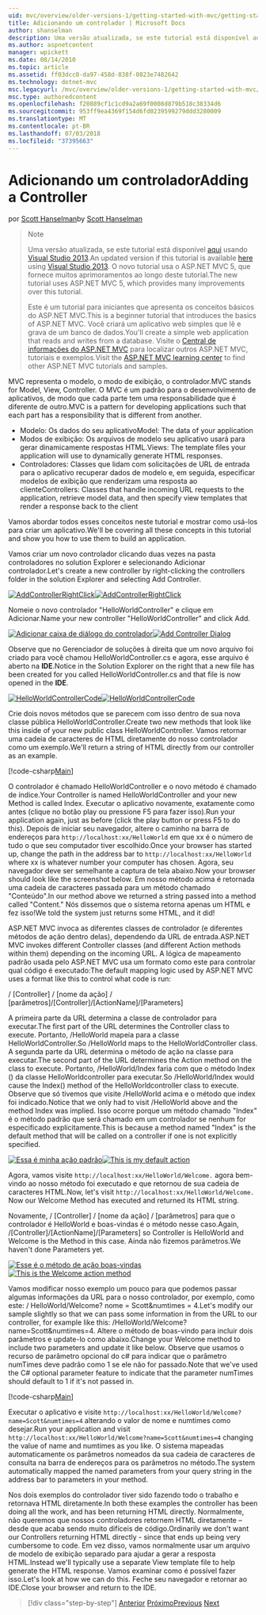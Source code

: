 ```yaml
---
uid: mvc/overview/older-versions-1/getting-started-with-mvc/getting-started-with-mvc-part2
title: Adicionando um controlador | Microsoft Docs
author: shanselman
description: Uma versão atualizada, se este tutorial está disponível aqui usando o Visual Studio 2013. O novo tutorial usa o ASP.NET MVC 5, que fornece muitos aprimoramentos em t...
ms.author: aspnetcontent
manager: wpickett
ms.date: 08/14/2010
ms.topic: article
ms.assetid: ff03dcc0-da97-458d-838f-0823e7482642
ms.technology: dotnet-mvc
msc.legacyurl: /mvc/overview/older-versions-1/getting-started-with-mvc/getting-started-with-mvc-part2
msc.type: authoredcontent
ms.openlocfilehash: f20889cf1c1cd9a2a69f0008d879b518c38334d6
ms.sourcegitcommit: 953ff9ea4369f154d6fd0239599279ddd3280009
ms.translationtype: MT
ms.contentlocale: pt-BR
ms.lasthandoff: 07/03/2018
ms.locfileid: "37395663"
---
```

<a name="adding-a-controller"></a><span data-ttu-id="ab331-104">Adicionando um controlador</span><span class="sxs-lookup"><span data-stu-id="ab331-104">Adding a Controller</span></span>
====================
<span data-ttu-id="ab331-105">por [Scott Hanselman](https://github.com/shanselman)</span><span class="sxs-lookup"><span data-stu-id="ab331-105">by [Scott Hanselman](https://github.com/shanselman)</span></span>

> > [!NOTE]
> > <span data-ttu-id="ab331-106">Uma versão atualizada, se este tutorial está disponível [aqui](../../getting-started/introduction/getting-started.md) usando [Visual Studio 2013](https://www.microsoft.com/visualstudio/eng/2013-downloads).</span><span class="sxs-lookup"><span data-stu-id="ab331-106">An updated version if this tutorial is available [here](../../getting-started/introduction/getting-started.md) using [Visual Studio 2013](https://www.microsoft.com/visualstudio/eng/2013-downloads).</span></span> <span data-ttu-id="ab331-107">O novo tutorial usa o ASP.NET MVC 5, que fornece muitos aprimoramentos ao longo deste tutorial.</span><span class="sxs-lookup"><span data-stu-id="ab331-107">The new tutorial uses ASP.NET MVC 5, which provides many improvements over this tutorial.</span></span>
> 
> 
> <span data-ttu-id="ab331-108">Este é um tutorial para iniciantes que apresenta os conceitos básicos do ASP.NET MVC.</span><span class="sxs-lookup"><span data-stu-id="ab331-108">This is a beginner tutorial that introduces the basics of ASP.NET MVC.</span></span> <span data-ttu-id="ab331-109">Você criará um aplicativo web simples que lê e grava de um banco de dados.</span><span class="sxs-lookup"><span data-stu-id="ab331-109">You'll create a simple web application that reads and writes from a database.</span></span> <span data-ttu-id="ab331-110">Visite o [Central de informações do ASP.NET MVC](../../../index.md) para localizar outros ASP.NET MVC, tutoriais e exemplos.</span><span class="sxs-lookup"><span data-stu-id="ab331-110">Visit the [ASP.NET MVC learning center](../../../index.md) to find other ASP.NET MVC tutorials and samples.</span></span>


<span data-ttu-id="ab331-111">MVC representa o modelo, o modo de exibição, o controlador.</span><span class="sxs-lookup"><span data-stu-id="ab331-111">MVC stands for Model, View, Controller.</span></span> <span data-ttu-id="ab331-112">O MVC é um padrão para o desenvolvimento de aplicativos, de modo que cada parte tem uma responsabilidade que é diferente de outro.</span><span class="sxs-lookup"><span data-stu-id="ab331-112">MVC is a pattern for developing applications such that each part has a responsibility that is different from another.</span></span>

- <span data-ttu-id="ab331-113">Modelo: Os dados do seu aplicativo</span><span class="sxs-lookup"><span data-stu-id="ab331-113">Model: The data of your application</span></span>
- <span data-ttu-id="ab331-114">Modos de exibição: Os arquivos de modelo seu aplicativo usará para gerar dinamicamente respostas HTML.</span><span class="sxs-lookup"><span data-stu-id="ab331-114">Views: The template files your application will use to dynamically generate HTML responses.</span></span>
- <span data-ttu-id="ab331-115">Controladores: Classes que lidam com solicitações de URL de entrada para o aplicativo recuperar dados de modelo e, em seguida, especificar modelos de exibição que renderizam uma resposta ao cliente</span><span class="sxs-lookup"><span data-stu-id="ab331-115">Controllers: Classes that handle incoming URL requests to the application, retrieve model data, and then specify view templates that render a response back to the client</span></span>

<span data-ttu-id="ab331-116">Vamos abordar todos esses conceitos neste tutorial e mostrar como usá-los para criar um aplicativo.</span><span class="sxs-lookup"><span data-stu-id="ab331-116">We'll be covering all these concepts in this tutorial and show you how to use them to build an application.</span></span>

<span data-ttu-id="ab331-117">Vamos criar um novo controlador clicando duas vezes na pasta controladores no solution Explorer e selecionando Adicionar controlador.</span><span class="sxs-lookup"><span data-stu-id="ab331-117">Let's create a new controller by right-clicking the controllers folder in the solution Explorer and selecting Add Controller.</span></span>

<span data-ttu-id="ab331-118">[![AddControllerRightClick](getting-started-with-mvc-part2/_static/image2.png)](getting-started-with-mvc-part2/_static/image1.png)</span><span class="sxs-lookup"><span data-stu-id="ab331-118">[![AddControllerRightClick](getting-started-with-mvc-part2/_static/image2.png)](getting-started-with-mvc-part2/_static/image1.png)</span></span>

<span data-ttu-id="ab331-119">Nomeie o novo controlador "HelloWorldController" e clique em Adicionar.</span><span class="sxs-lookup"><span data-stu-id="ab331-119">Name your new controller "HelloWorldController" and click Add.</span></span>

<span data-ttu-id="ab331-120">[![Adicionar caixa de diálogo do controlador](getting-started-with-mvc-part2/_static/image4.png)](getting-started-with-mvc-part2/_static/image3.png)</span><span class="sxs-lookup"><span data-stu-id="ab331-120">[![Add Controller Dialog](getting-started-with-mvc-part2/_static/image4.png)](getting-started-with-mvc-part2/_static/image3.png)</span></span>

<span data-ttu-id="ab331-121">Observe que no Gerenciador de soluções à direita que um novo arquivo foi criado para você chamou HelloWorldController.cs e agora, esse arquivo é aberto na **IDE**.</span><span class="sxs-lookup"><span data-stu-id="ab331-121">Notice in the Solution Explorer on the right that a new file has been created for you called HelloWorldController.cs and that file is now opened in the **IDE**.</span></span>

<span data-ttu-id="ab331-122">[![HelloWorldControllerCode](getting-started-with-mvc-part2/_static/image6.png)](getting-started-with-mvc-part2/_static/image5.png)</span><span class="sxs-lookup"><span data-stu-id="ab331-122">[![HelloWorldControllerCode](getting-started-with-mvc-part2/_static/image6.png)](getting-started-with-mvc-part2/_static/image5.png)</span></span>

<span data-ttu-id="ab331-123">Crie dois novos métodos que se parecem com isso dentro de sua nova classe pública HelloWorldController.</span><span class="sxs-lookup"><span data-stu-id="ab331-123">Create two new methods that look like this inside of your new public class HelloWorldController.</span></span> <span data-ttu-id="ab331-124">Vamos retornar uma cadeia de caracteres de HTML diretamente do nosso controlador como um exemplo.</span><span class="sxs-lookup"><span data-stu-id="ab331-124">We'll return a string of HTML directly from our controller as an example.</span></span>

[!code-csharp[Main](getting-started-with-mvc-part2/samples/sample1.cs)]

<span data-ttu-id="ab331-125">O controlador é chamado HelloWorldController e o novo método é chamado de índice.</span><span class="sxs-lookup"><span data-stu-id="ab331-125">Your Controller is named HelloWorldController and your new Method is called Index.</span></span> <span data-ttu-id="ab331-126">Executar o aplicativo novamente, exatamente como antes (clique no botão play ou pressione F5 para fazer isso).</span><span class="sxs-lookup"><span data-stu-id="ab331-126">Run your application again, just as before (click the play button or press F5 to do this).</span></span> <span data-ttu-id="ab331-127">Depois de iniciar seu navegador, altere o caminho na barra de endereços para `http://localhost:xx/HelloWorld` em que xx é o número de tudo o que seu computador tiver escolhido.</span><span class="sxs-lookup"><span data-stu-id="ab331-127">Once your browser has started up, change the path in the address bar to `http://localhost:xx/HelloWorld` where xx is whatever number your computer has chosen.</span></span> <span data-ttu-id="ab331-128">Agora, seu navegador deve ser semelhante a captura de tela abaixo.</span><span class="sxs-lookup"><span data-stu-id="ab331-128">Now your browser should look like the screenshot below.</span></span> <span data-ttu-id="ab331-129">Em nosso método acima é retornada uma cadeia de caracteres passada para um método chamado "Conteúdo".</span><span class="sxs-lookup"><span data-stu-id="ab331-129">In our method above we returned a string passed into a method called "Content."</span></span> <span data-ttu-id="ab331-130">Nós dissemos que o sistema retorna apenas um HTML e fez isso!</span><span class="sxs-lookup"><span data-stu-id="ab331-130">We told the system just returns some HTML, and it did!</span></span>

<span data-ttu-id="ab331-131">ASP.NET MVC invoca as diferentes classes de controlador (e diferentes métodos de ação dentro delas), dependendo da URL de entrada.</span><span class="sxs-lookup"><span data-stu-id="ab331-131">ASP.NET MVC invokes different Controller classes (and different Action methods within them) depending on the incoming URL.</span></span> <span data-ttu-id="ab331-132">A lógica de mapeamento padrão usada pelo ASP.NET MVC usa um formato como este para controlar qual código é executado:</span><span class="sxs-lookup"><span data-stu-id="ab331-132">The default mapping logic used by ASP.NET MVC uses a format like this to control what code is run:</span></span>

<span data-ttu-id="ab331-133">/ [Controller] / [nome da ação] / [parâmetros]</span><span class="sxs-lookup"><span data-stu-id="ab331-133">/[Controller]/[ActionName]/[Parameters]</span></span>

<span data-ttu-id="ab331-134">A primeira parte da URL determina a classe de controlador para executar.</span><span class="sxs-lookup"><span data-stu-id="ab331-134">The first part of the URL determines the Controller class to execute.</span></span> <span data-ttu-id="ab331-135">Portanto, /HelloWorld mapeia para a classe HelloWorldController.</span><span class="sxs-lookup"><span data-stu-id="ab331-135">So /HelloWorld maps to the HelloWorldController class.</span></span> <span data-ttu-id="ab331-136">A segunda parte da URL determina o método de ação na classe para executar.</span><span class="sxs-lookup"><span data-stu-id="ab331-136">The second part of the URL determines the Action method on the class to execute.</span></span> <span data-ttu-id="ab331-137">Portanto, /HelloWorld/Index faria com que o método Index () da classe HelloWorldcontroller para executar.</span><span class="sxs-lookup"><span data-stu-id="ab331-137">So /HelloWorld/Index would cause the Index() method of the HelloWorldcontroller class to execute.</span></span> <span data-ttu-id="ab331-138">Observe que só tivemos que visite /HelloWorld acima e o método que index foi indicado.</span><span class="sxs-lookup"><span data-stu-id="ab331-138">Notice that we only had to visit /HelloWorld above and the method Index was implied.</span></span> <span data-ttu-id="ab331-139">Isso ocorre porque um método chamado "Index" é o método padrão que será chamado em um controlador se nenhum for especificado explicitamente.</span><span class="sxs-lookup"><span data-stu-id="ab331-139">This is because a method named "Index" is the default method that will be called on a controller if one is not explicitly specified.</span></span>

<span data-ttu-id="ab331-140">[![Essa é minha ação padrão](getting-started-with-mvc-part2/_static/image8.png)](getting-started-with-mvc-part2/_static/image7.png)</span><span class="sxs-lookup"><span data-stu-id="ab331-140">[![This is my default action](getting-started-with-mvc-part2/_static/image8.png)](getting-started-with-mvc-part2/_static/image7.png)</span></span>

<span data-ttu-id="ab331-141">Agora, vamos visite `http://localhost:xx/HelloWorld/Welcome.` agora bem-vindo ao nosso método foi executado e que retornou de sua cadeia de caracteres HTML.</span><span class="sxs-lookup"><span data-stu-id="ab331-141">Now, let's visit `http://localhost:xx/HelloWorld/Welcome.` Now our Welcome Method has executed and returned its HTML string.</span></span>

<span data-ttu-id="ab331-142">Novamente, / [Controller] / [nome da ação] / [parâmetros] para que o controlador é HelloWorld e boas-vindas é o método nesse caso.</span><span class="sxs-lookup"><span data-stu-id="ab331-142">Again, /[Controller]/[ActionName]/[Parameters] so Controller is HelloWorld and Welcome is the Method in this case.</span></span> <span data-ttu-id="ab331-143">Ainda não fizemos parâmetros.</span><span class="sxs-lookup"><span data-stu-id="ab331-143">We haven't done Parameters yet.</span></span>

<span data-ttu-id="ab331-144">[![Esse é o método de ação boas-vindas](getting-started-with-mvc-part2/_static/image10.png)](getting-started-with-mvc-part2/_static/image9.png)</span><span class="sxs-lookup"><span data-stu-id="ab331-144">[![This is the Welcome action method](getting-started-with-mvc-part2/_static/image10.png)](getting-started-with-mvc-part2/_static/image9.png)</span></span>

<span data-ttu-id="ab331-145">Vamos modificar nosso exemplo um pouco para que podemos passar algumas informações da URL para o nosso controlador, por exemplo, como este: / HelloWorld/Welcome? nome = Scott&amp;numtimes = 4.</span><span class="sxs-lookup"><span data-stu-id="ab331-145">Let's modify our sample slightly so that we can pass some information in from the URL to our controller, for example like this: /HelloWorld/Welcome?name=Scott&amp;numtimes=4.</span></span> <span data-ttu-id="ab331-146">Altere o método de boas-vindo para incluir dois parâmetros e update-lo como abaixo.</span><span class="sxs-lookup"><span data-stu-id="ab331-146">Change your Welcome method to include two parameters and update it like below.</span></span> <span data-ttu-id="ab331-147">Observe que usamos o recurso de parâmetro opcional do c# para indicar que o parâmetro numTimes deve padrão como 1 se ele não for passado.</span><span class="sxs-lookup"><span data-stu-id="ab331-147">Note that we've used the C# optional parameter feature to indicate that the parameter numTimes should default to 1 if it's not passed in.</span></span>

[!code-csharp[Main](getting-started-with-mvc-part2/samples/sample2.cs)]

<span data-ttu-id="ab331-148">Executar o aplicativo e visite `http://localhost:xx/HelloWorld/Welcome?name=Scott&numtimes=4` alterando o valor de nome e numtimes como desejar.</span><span class="sxs-lookup"><span data-stu-id="ab331-148">Run your application and visit `http://localhost:xx/HelloWorld/Welcome?name=Scott&numtimes=4` changing the value of name and numtimes as you like.</span></span> <span data-ttu-id="ab331-149">O sistema mapeadas automaticamente os parâmetros nomeados da sua cadeia de caracteres de consulta na barra de endereços para os parâmetros no método.</span><span class="sxs-lookup"><span data-stu-id="ab331-149">The system automatically mapped the named parameters from your query string in the address bar to parameters in your method.</span></span>

<span data-ttu-id="ab331-150">Nos dois exemplos do controlador tiver sido fazendo todo o trabalho e retornava HTML diretamente.</span><span class="sxs-lookup"><span data-stu-id="ab331-150">In both these examples the controller has been doing all the work, and has been returning HTML directly.</span></span> <span data-ttu-id="ab331-151">Normalmente, não queremos que nossos controladores retornem HTML diretamente – desde que acaba sendo muito difíceis de código.</span><span class="sxs-lookup"><span data-stu-id="ab331-151">Ordinarily we don't want our Controllers returning HTML directly - since that ends up being very cumbersome to code.</span></span> <span data-ttu-id="ab331-152">Em vez disso, vamos normalmente usar um arquivo de modelo de exibição separado para ajudar a gerar a resposta HTML.</span><span class="sxs-lookup"><span data-stu-id="ab331-152">Instead we'll typically use a separate View template file to help generate the HTML response.</span></span> <span data-ttu-id="ab331-153">Vamos examinar como é possível fazer isso.</span><span class="sxs-lookup"><span data-stu-id="ab331-153">Let's look at how we can do this.</span></span> <span data-ttu-id="ab331-154">Feche seu navegador e retornar ao IDE.</span><span class="sxs-lookup"><span data-stu-id="ab331-154">Close your browser and return to the IDE.</span></span>

> [!div class="step-by-step"]
> <span data-ttu-id="ab331-155">[Anterior](getting-started-with-mvc-part1.md)
> [Próximo](getting-started-with-mvc-part3.md)</span><span class="sxs-lookup"><span data-stu-id="ab331-155">[Previous](getting-started-with-mvc-part1.md)
[Next](getting-started-with-mvc-part3.md)</span></span>

